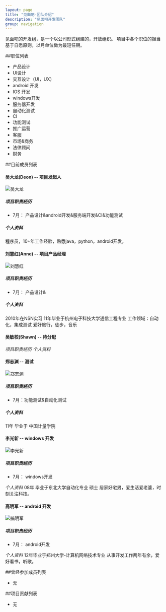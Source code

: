 ```yaml
---
layout: page
title: "见面吧-团队介绍"
description: "见面吧开发团队"
group: navigation
---
```

见面吧的开发组，是一个以公司形式组建的，开放组织。
项目中各个职位的担当基于自愿原则，以月单位做为最短任期。

##职位列表
*  产品设计
*  UI设计
*  交互设计（UI，UX）
*  android 开发
*  IOS 开发
*  windows开发
*  服务器开发 
*  自动化测试
*  CI
*  功能测试
*  推广运营
*  客服
*  市场&商务
*  法律顾问
*  财务

##目前成员列表


#### 吴大龙(Deon) -- 项目发起人
![吴大龙](/images/deonwu.png)

##### 项目职责经历
* 7月： 产品设计&android开发&服务端开发&CI&功能测试

##### 个人资料
程序员，10+年工作经验，熟悉java，python，android开发。 


#### 刘慧红(Anne) -- 项目产品经理
![刘慧红](/images/Anne.jpg)
##### 项目职责经历 
* 7月： 产品设计&

##### 个人资料
2010年在NSN实习
11年毕业于杭州电子科技大学通信工程专业
工作领域：自动化，集成测试
爱好旅行，徒步，音乐


#### 吴敏校(Shawn) -- 待分配
*项目职责经历* 
*个人资料* 

#### 郑志渊 -- 测试

![郑志渊](/images/Jerry.jpg)

##### 项目职责经历
* 7月：功能测试&自动化测试

##### 个人资料
11年 毕业于 中国计量学院


#### 李光新 -- windows 开发
![李光新](/images/李光新.jpg)

##### 项目职责经历
* 7月： windows开发

*个人资料* 
08年 毕业于东北大学自动化专业 硕士
居家好宅男，爱生活爱老婆，时刻关注科技。



#### 高明军 -- android 开发
![搞明军](/images/高兄.jpg)
##### 项目职责经历
* 7月： android开发

*个人资料* 
12年毕业于郑州大学-计算机网络技术专业
从事开发工作两年有余，爱好看书，听歌。



##曾经参加成员列表
* 无

##项目贡献列表
* 无
 
